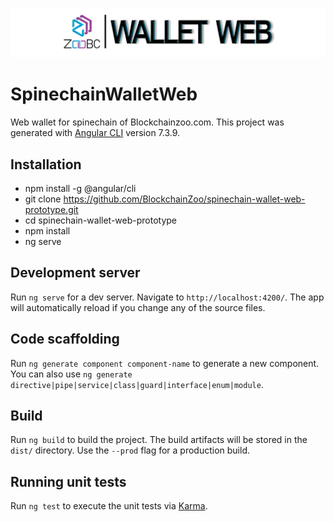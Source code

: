![](/src/assets/img/ZooBC-wallet-web.png)

# SpinechainWalletWeb

Web wallet for spinechain of Blockchainzoo.com. This project was generated with [Angular CLI](https://github.com/angular/angular-cli) version 7.3.9.

## Installation

- npm install -g @angular/cli
- git clone https://github.com/BlockchainZoo/spinechain-wallet-web-prototype.git
- cd spinechain-wallet-web-prototype
- npm install
- ng serve

## Development server

Run `ng serve` for a dev server. Navigate to `http://localhost:4200/`. The app will automatically reload if you change any of the source files.

## Code scaffolding

Run `ng generate component component-name` to generate a new component. You can also use `ng generate directive|pipe|service|class|guard|interface|enum|module`.

## Build

Run `ng build` to build the project. The build artifacts will be stored in the `dist/` directory. Use the `--prod` flag for a production build.

## Running unit tests

Run `ng test` to execute the unit tests via [Karma](https://karma-runner.github.io).
